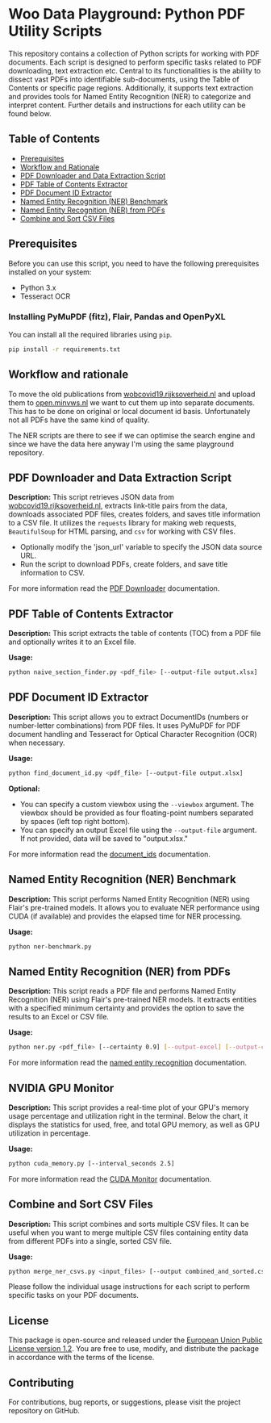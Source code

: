 # Woo Data Playground: Python PDF Utility Scripts

This repository contains a collection of Python scripts for working with PDF documents.
Each script is designed to perform specific tasks related to PDF downloading, text extraction etc.
Central to its functionalities is the ability to dissect vast PDFs into identifiable sub-documents, using the Table of Contents or specific page regions.
Additionally, it supports text extraction and provides tools for Named Entity Recognition (NER) to categorize and interpret content.
Further details and instructions for each utility can be found below.

## Table of Contents

- [Prerequisites](#prerequisites)
- [Workflow and Rationale](#workflow-and-rationale)
- [PDF Downloader and Data Extraction Script](#pdf-downloader-and-data-extraction-script)
- [PDF Table of Contents Extractor](#pdf-table-of-contents-extractor)
- [PDF Document ID Extractor](#pdf-document-id-extractor)
- [Named Entity Recognition (NER) Benchmark](#named-entity-recognition-ner-benchmark)
- [Named Entity Recognition (NER) from PDFs](#named-entity-recognition-ner-from-pdfs)
- [Combine and Sort CSV Files](#combine-and-sort-csv-files)

## Prerequisites

Before you can use this script, you need to have the following prerequisites installed on your system:

- Python 3.x
- Tesseract OCR

### Installing PyMuPDF (fitz), Flair, Pandas and OpenPyXL

You can install all the required libraries using `pip`.

```bash
pip install -r requirements.txt
```

## Workflow and rationale

To move the old publications from [wobcovid19.rijksoverheid.nl](https://wobcovid19.rijksoverheid.nl/) and upload them to [open.minvws.nl](https://open.minvws.nl/) we want to cut them up into separate documents.
This has to be done on original or local document id basis. Unfortunately not all PDFs have the same kind of quality.

The NER scripts are there to see if we can optimise the search engine and since we have the data here anyway I'm using the same playground repository.

## PDF Downloader and Data Extraction Script

**Description:**
This script retrieves JSON data from [wobcovid19.rijksoverheid.nl](https://wobcovid19.rijksoverheid.nl/), extracts link-title pairs from the data, downloads associated PDF files, creates folders, and saves title information to a CSV file.
It utilizes the `requests` library for making web requests, `BeautifulSoup` for HTML parsing, and `csv` for working with CSV files.

- Optionally modify the 'json_url' variable to specify the JSON data source URL.
- Run the script to download PDFs, create folders, and save title information to CSV.

For more information read the [PDF Downloader](download_pdfs.md) documentation.

## PDF Table of Contents Extractor

**Description:**
This script extracts the table of contents (TOC) from a PDF file and optionally writes it to an Excel file.

**Usage:**

```bash
python naive_section_finder.py <pdf_file> [--output-file output.xlsx]
```

## PDF Document ID Extractor

**Description:**
This script allows you to extract DocumentIDs (numbers or number-letter combinations) from PDF files.
It uses PyMuPDF for PDF document handling and Tesseract for Optical Character Recognition (OCR) when necessary.

**Usage:**

```bash
python find_document_id.py <pdf_file> [--output-file output.xlsx]
```

**Optional:**

- You can specify a custom viewbox using the `--viewbox` argument. The viewbox should be provided as four floating-point numbers separated by spaces (left top right bottom).
- You can specify an output Excel file using the `--output-file` argument. If not provided, data will be saved to "output.xlsx."

For more information read the [document_ids](document_ids.md) documentation.

## Named Entity Recognition (NER) Benchmark

**Description:**
This script performs Named Entity Recognition (NER) using Flair's pre-trained models.
It allows you to evaluate NER performance using CUDA (if available) and provides the elapsed time for NER processing.

**Usage:**

```bash
python ner-benchmark.py
```

## Named Entity Recognition (NER) from PDFs

**Description:**
This script reads a PDF file and performs Named Entity Recognition (NER) using Flair's pre-trained NER models.
It extracts entities with a specified minimum certainty and provides the option to save the results to an Excel or CSV file.

**Usage:**

```bash
python ner.py <pdf_file> [--certainty 0.9] [--output-excel] [--output-csv] [--verbose]
```

For more information read the [named entity recognition](named_entity_recognition.md) documentation.

## NVIDIA GPU Monitor

**Description:**
This script provides a real-time plot of your GPU's memory usage percentage and utilization right in the terminal.
Below the chart, it displays the statistics for used, free, and total GPU memory, as well as GPU utilization in percentage.

**Usage:**

```bash
python cuda_memory.py [--interval_seconds 2.5]
```

For more information read the [CUDA Monitor](cuda_monitor.md) documentation.

## Combine and Sort CSV Files

**Description:**
This script combines and sorts multiple CSV files.
It can be useful when you want to merge multiple CSV files containing entity data from different PDFs into a single, sorted CSV file.

**Usage:**

```bash
python merge_ner_csvs.py <input_files> [--output combined_and_sorted.csv]
```

Please follow the individual usage instructions for each script to perform specific tasks on your PDF documents.

## License

This package is open-source and released under the [European Union Public License version 1.2](https://joinup.ec.europa.eu/collection/eupl/eupl-text-eupl-12).
You are free to use, modify, and distribute the package in accordance with the terms of the license.

## Contributing

For contributions, bug reports, or suggestions, please visit the project repository on GitHub.
